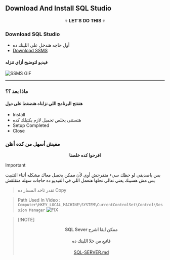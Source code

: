 ## Download And Install SQL Studio

<div align="center"> 
💀 𝐋𝐄𝐓'𝐒 𝐃𝐎 𝐓𝐇𝐈𝐒 💀
</div>

### Download SQL Studio 
- أول حاجه هندخل على اللينك ده
- [Download SSMS](https://learn.microsoft.com/en-us/sql/ssms/download-sql-server-management-studio-ssms?view=sql-server-ver16)
#### فيديو لتوضيح أزاي تنزله
![SSMS GIF](./gifs/SSMS.gif)

---

### ماذا بعد ؟؟
#### هنفتح البرنامج اللي نزلناه هنضغط على دول 
- Install
- هتستنى يخلص تحميل لازم يكتبلك كده
- Setup Completed
- Close
### مفيش أسهل من كده أظن 

<div align="center"> 
  <strong>افرحوا كده خلصنا</strong>
</div>

> [!IMPORTANT]
> بس ياصديقي لو حظك سيء متفرحش أوي لأن ممكن يحصل معاك مشكله أثناء التثبيت بس مش هسيبك يعني تعالى نحلها
> هتعمل اللي في الفيديو ده حاجات سهله متقلقش
> > تقدر تاخد المسار ده Copy
> 
> > Path Used In Video :  `Computer\HKEY_LOCAL_MACHINE\SYSTEM\CurrentControlSet\Control\Session Manager`
> ![FIX](./gifs/fix.gif)





> [!NOTE] <div align="center"> 
>  <strong> SQL Sever ممكن ابقا اشرح </strong>
>
> #### فاتبع من خلا اللينك ده
> [SQL-SERVER.md](SQL-SERVER.md)
> </div>






